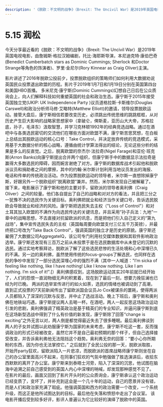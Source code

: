 ```yaml
---
description: '《脱欧：不文明的战争》（Brexit: The Uncivil War）是2019年英国电视电影'
---
```


# 5.15 润松

今天分享最近看的《脱欧：不文明的战争》（Brexit: The Uncivil War）是2019年英国电视电影，由詹姆斯·格拉汉姆编剧，托比·海耶斯导演，本尼迪克特·康伯巴奇\(Benedict Cumberbatch stars as Dominic Cummings; Sherlock 和Doctor Strange等角色的饰演者\)、罗里·金尼尔\(Rory Kinnear as Craig Oliver\)主演。

影片讲述了2016年脱欧公投前夕，投票脱欧组织的策略师们如何利用大数据劝说英国民众投票退出欧盟的历程。影片于2019年1月7日和1月19日分别在英国第四台和美国HBO首播。 多米尼克·康宁斯\(Dominic Cummings\)幻想自己日后在公众质询会上，向人们解释科技如何重塑英国的社会和政治生态。康宁斯于2015年接受英国独立党\(UKIP: UK Independence Party \)议员道格拉斯·卡斯维尔\(Douglas Carswell\)和政治分析师马修·艾略特\(Matthew Elliott\)的邀请，领导投票脱欧运动。接管大盘后，康宁斯相信若要改变历史，必须跳出传统思维的跳跳框框，从对历史产生巨大影响的战略家思想家中（拿破仑，俾斯麦，亚历山大大帝，苏格拉底，孙子，毛泽东）汲取智慧，并学习克林顿1992年的经典竞选战略。通过在酒吧中与各类选民密切的交流他们在哪些方面对欧盟不满，康宁斯苦思冥想，在白板上总结出其脱欧运动的核心口号：Take Control，并决定放弃传统的竞选模式，采用基于大数据分析的核心战略，遵循由统计学算法得出的结论，无论这些分析的结果是多么的反直觉。之后，脱离欧盟的奈杰尔·法拉奇\(Nigel Farage\)和亚伦·班克斯\(Arron Banks\)向康宁斯提出合并两个组织，但康宁斯手中的数据显示法拉奇是赢得大多数选民的障碍，因而婉言谢绝了对方。康宁斯的数据库战术引起他和脱欧派议员和捐助者之间的摩擦，其中的约翰·米尔斯计划利用当地议员发出的海报、电话和传单的传统政治活动。作为投票脱欧运动的领导者，米尔斯一直想除掉康宁斯，好跟另外一个脱欧组织”脱离欧盟”兼并。然而，米尔斯发现自己被解雇了。 接下来，电影展示了康宁斯和他的主要对手，留欧派的领导者奥利佛（Craig Oliver）之间的较量。他们各自提出了自己的战略和对对方的看法，并且把三分之一犹豫不决的选民作为关键目标。奥利佛把就业和经济当作关键口号，告诉选民脱欧会导致就业和经济的风险。康宁斯把选民失去主权（"Loss of Control"）和对土耳其加入欧盟的不满作为向选民传达的关键讯息，并且采用“孙子兵法：九地”一章中的战略思想，不去直接对抗留欧派的讯息，而是把他们引入自己定义的“第九战场”，集中宣传选民失去的主权（英国每周要向欧盟支付三亿五千万英镑），并最终把口号改为"Take Back Control"，强调英国的独立才是历史的原貌。康宁斯还雇佣了大数据公司AggregateIQ，该公司专门利用社交媒体数据和其软件影响政治选举。康宁斯还发现有三百万之前从未投票于是在选民数据库中从未登记的沉默的选民。通过实地考察拜访，脱欧派了解了这些选民悲惨的生活处境和心中深埋已久的不满。另一边的奥利佛，虽然使用传统的focus-groups了解选民，也同样在选民的争吵中发现了一部分选民深埋心中的强烈不满（其中一人喊道："I’m sicka of feeling like nothing, like I have nothing! Like I know nothing. Like I am nothing. I’m sick of it!".\[）奥利佛感叹到，这场脱欧运动其实20年前就已经开始了，人们的怨恨一直润物细无声的积累着，现在到了最后一刻，想要力挽狂澜也已经为时已晚。 两派的选举宣传进行的如火如荼，选民的情绪也被调动到了高潮，直到正式投票的7天前新闻传出了留欧派国会议员Jo Cox被谋杀的噩耗，使得两派人员都陷入了深深的沉默与反思，并中止了选战活动。晚上下班后，康宁斯和奥利佛在地铁站巧遇，康宁斯提议两人去喝一杯。在酒吧，两人一起反思这场政治运动引发的悲剧，奥利佛强调了精英政治是基于精英们的专业知识，并逼问康宁斯到底在这场新型选战中得到了什么有价值的新发现，康宁斯除了回答“change is exciting”之外无言以对，两人倒是都觉得最近失去了很多睡眠。最后奥利佛谈到两人的子女并试图以此劝服康宁斯为国家的未来考虑，康宁斯不吃这一套，反而强调政治的形式已经被改变，虽然它并不是自己最初预期的那个样子，但自己选择接受改变，并告诉奥利弗他无法阻挡这个趋势。奥利弗无奈的回答：“要小心你所期盼的东西，因为你也无法掌控它。” 之后就到了全民公投的那一天，脱欧派取胜，开始开party狂欢，留欧派陷入一片悲凉，而脱欧派的首席战略师康宁斯则坐在自己的办公室里面高兴不起来，在同事们狂欢的气氛中勉强做了胜选演讲后，收拾东西默默的离开了办公室。康宁斯来到泰晤士河旁，陷入了深深的沉思，他试图在脑海中追溯之前自己感受到的英国人内心中深埋的呐喊，却发现那种感觉不见了。 在影片的最后，画面又回到了影片开头时的公众质询会，康宁斯承认这个政治运动已经变质了，变坏了，并补充到这会是一个几十年的运动，自己的愿景并没有错，而是人们和政治家充满了瑕疵。他强调英国和西方的政治需要一个改变，一个系统升级，而这正是他所试图达到的目标。最后他在失落和愤怒中走出了会议室。 该电影开播后受到较多好评，影评人普遍认为它比较好的演绎了脱欧中的英国。

